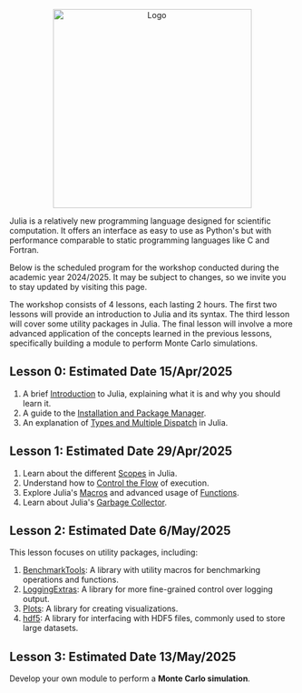 <figure style="text-align: center;">
    <img src="https://raw.githubusercontent.com/ai-sf/ai-sf.github.io/master/img/loghi_LC/pisa.png"
         alt="Logo"
         height="350">
</figure>

Julia is a relatively new programming language designed for scientific computation. It offers an interface as easy to use as Python's but with performance comparable to static programming languages like C and Fortran.

Below is the scheduled program for the workshop conducted during the academic year 2024/2025. It may be subject to changes, so we invite you to stay updated by visiting this page.

The workshop consists of 4 lessons, each lasting 2 hours. The first two lessons will provide an introduction to Julia and its syntax. The third lesson will cover some utility packages in Julia. The final lesson will involve a more advanced application of the concepts learned in the previous lessons, specifically building a module to perform Monte Carlo simulations.

## Lesson 0: Estimated Date 15/Apr/2025
1. A brief [Introduction](Lesson0/Introduction.pdf) to Julia, explaining what it is and why you should learn it.
2. A guide to the [Installation and Package Manager](Lesson0/Installation.html).
3. An explanation of [Types and Multiple Dispatch](Lesson0/Types_and_MultipleDispatch.html) in Julia.

## Lesson 1: Estimated Date 29/Apr/2025
1. Learn about the different [Scopes](Lesson1/Scopes.html) in Julia.
2. Understand how to [Control the Flow](Lesson1/Control_Flow.html) of execution.
3. Explore Julia's [Macros](Lesson1/macros.html) and advanced usage of [Functions](Lesson1/more_functions.html).
4. Learn about Julia's [Garbage Collector](Lesson1/garbage_collector.html).

## Lesson 2: Estimated Date 6/May/2025
This lesson focuses on utility packages, including:
1. [BenchmarkTools](Lesson2/benchmark_tools.html): A library with utility macros for benchmarking operations and functions.
2. [LoggingExtras](Lesson2/logging.html): A library for more fine-grained control over logging output.
3. [Plots](Lesson2/plots.html): A library for creating visualizations.
4. [hdf5](Lesson2/hdf5.html): A library for interfacing with HDF5 files, commonly used to store large datasets.

## Lesson 3: Estimated Date 13/May/2025
Develop your own module to perform a **Monte Carlo simulation**.